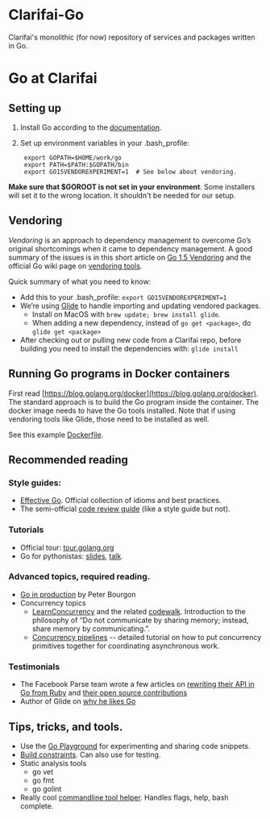 # Clarifai-Go

Clarifai's monolithic (for now) repository of services and packages written in Go.

# Go at Clarifai

## Setting up

1. Install Go according to the [documentation](https://golang.org/doc/install).
1. Set up environment variables in your .bash\_profile:

        export GOPATH=$HOME/work/go
        export PATH=$PATH:$GOPATH/bin
        export GO15VENDOREXPERIMENT=1  # See below about vendoring.

__Make sure that $GOROOT is not set in your environment__. Some installers will set it to the wrong
location.  It shouldn't be needed for our setup.


## Vendoring

_Vendoring_ is an approach to dependency management to overcome Go’s original shortcomings when it
came to dependency management.  A good summary of the issues is in this short article on 
[Go 1.5 Vendoring](http://engineeredweb.com/blog/2015/go-1.5-vendor-handling/) and the official
Go wiki page on [vendoring tools](https://github.com/golang/go/wiki/PackageManagementTools).

Quick summary of what you need to know:

* Add this to your .bash\_profile: `export GO15VENDOREXPERIMENT=1`
* We’re using [Glide](https://github.com/Masterminds/glide) to handle importing and updating
vendored packages.
  * Install on MacOS with `brew update; brew install glide`.
  * When adding a new dependency, instead of `go get <package>`, do `glide get <package>`
* After checking out or pulling new code from a Clarifai repo, before building you need to install
the dependencies with:
`glide install`

## Running Go programs in Docker containers

First read [https://blog.golang.org/docker](https://blog.golang.org/docker).
The standard approach is to build the Go program inside the container.  The docker image
needs to have the Go tools installed.  Note that if using vendoring tools like Glide, those
need to be installed as well.

See this example
[Dockerfile](https://github.com/Clarifai/clarifai-go/blob/master/apinext/Dockerfile).


## Recommended reading

### Style guides:
* [Effective Go](https://golang.org/doc/effective_go.html).
  Official collection of idioms and best practices.
* The semi-official [code review guide](https://github.com/golang/go/wiki/CodeReviewComments)
  (like a style guide but not).

### Tutorials
* Official tour: [tour.golang.org](https://tour.golang.org)
* Go for pythonistas:  [slides](https://talks.golang.org/2013/go4python.slide#1),
  [talk](https://www.youtube.com/watch?v=elu0VpLzJL8).

### Advanced topics, required reading.
* [Go in production](http://peter.bourgon.org/go-in-production/) by Peter Bourgon
* Concurrency topics
   * [LearnConcurrency](https://github.com/golang/go/wiki/LearnConcurrency) and the related 
[codewalk](https://golang.org/doc/codewalk/sharemem/).
  Introduction to the philosophy of “Do not communicate by sharing memory; instead, share memory by communicating.”.
   * [Concurrency pipelines](http://blog.golang.org/pipelines) -- detailed tutorial on how to put
concurrency primitives together for coordinating asynchronous work.

### Testimonials
*  The Facebook Parse team wrote a few articles on
[rewriting their API in Go from Ruby](http://blog.parse.com/learn/how-we-moved-our-api-from-ruby-to-go-and-saved-our-sanity/) and
[their open source contributions](http://blog.parse.com/learn/parse-loves-go/)
* Author of Glide on [why he likes Go](http://engineeredweb.com//blog/2013/why-go-excellent-programming-language/)

## Tips, tricks, and tools.

* Use the [Go Playground](https://play.golang.org/) for experimenting and sharing code snippets.
* [Build constraints](https://golang.org/pkg/go/build/#pkg-overview). Can also use for testing.
* Static analysis tools
    * go vet
    * go fmt
    * go golint
* Really cool [commandline tool helper](https://github.com/codegangsta/cli). Handles flags, help, bash complete.
